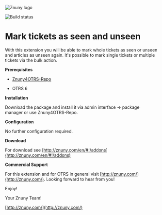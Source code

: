![Znuny logo](http://znuny.com/assets/images/logo_small.png)


![Build status](https://badge.proxy.znuny.com/Znuny4OTRS-MarkTicketSeenUnseen/master)

Mark tickets as seen and unseen
=================
With this extension you will be able to mark whole tickets as seen or unseen and articles as unseen again. It's possible to mark single tickets or multiple tickets via the bulk action.

**Prerequisites**

- [Znuny4OTRS-Repo](http://znuny.com/#!/znuny4otrs)

- OTRS 6

**Installation**

Download the package and install it via admin interface -> package manager or use Znuny4OTRS-Repo.

**Configuration**

No further configuration required.

**Download**

For download see [http://znuny.com/en/#!/addons](http://znuny.com/en/#!/addons)

**Commercial Support**

For this extension and for OTRS in general visit [http://znuny.com/](http://znuny.com/). Looking forward to hear from you!

Enjoy!

 Your Znuny Team!

 [http://znuny.com/](http://znuny.com/)
